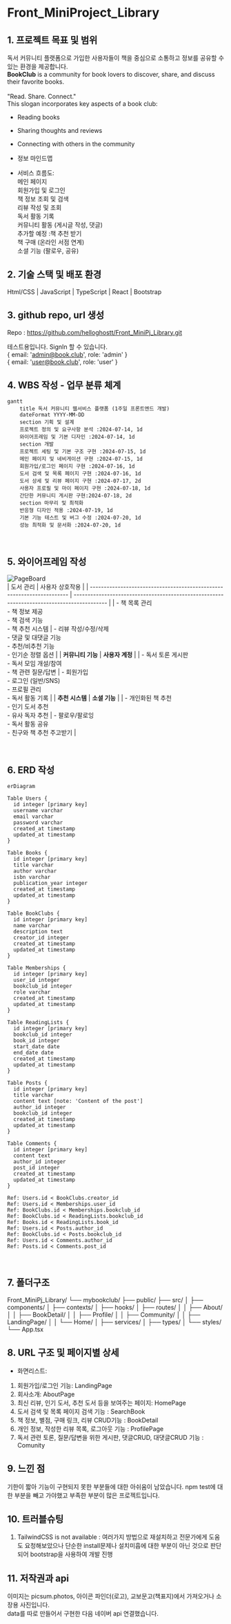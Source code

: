 # Front_MiniProject_Library

## 1. 프로젝트 목표 및 범위

독서 커뮤니티 플랫폼으로 가입한 사용자들이 책을 중심으로 소통하고 정보를 공유할 수 있는 환경을 제공합니다.<br> **BookClub** is a community for book lovers to discover, share, and discuss their favorite books.<br>
<br>
"Read. Share. Connect."<br>
This slogan incorporates key aspects of a book club:<br>

- Reading books
- Sharing thoughts and reviews
- Connecting with others in the community

- 정보 마인드맵

- 서비스 흐름도:<br>
  메인 페이지<br>
  회원가입 및 로그인<br>
  책 정보 조회 및 검색<br>
  리뷰 작성 및 조회<br>
  독서 활동 기록<br>
  커뮤니티 활동 (게시글 작성, 댓글)<br>
  추가할 예정 :책 추천 받기<br>
  책 구매 (온라인 서점 연계)<br>
  소셜 기능 (팔로우, 공유)<br>

## 2. 기술 스택 및 배포 환경

Html/CSS | JavaScript | TypeScript | React | Bootstrap<br>

## 3. github repo, url 생성

Repo : https://github.com/helloghostt/Front_MiniPj_Library.git<br>

테스트용입니다. SignIn 할 수 있습니다.<br>
{ email: 'admin@book.club', role: 'admin' }<br>
{ email: 'user@book.club', role: 'user' }<br>

## 4. WBS 작성 - 업무 분류 체계

```mermaid
gantt
    title 독서 커뮤니티 웹서비스 플랫폼 (1주일 프론트엔드 개발)
    dateFormat YYYY-MM-DD
    section 기획 및 설계
    프로젝트 정의 및 요구사항 분석 :2024-07-14, 1d
    와이어프레임 및 기본 디자인 :2024-07-14, 1d
    section 개발
    프로젝트 세팅 및 기본 구조 구현 :2024-07-15, 1d
    메인 페이지 및 네비게이션 구현 :2024-07-15, 1d
    회원가입/로그인 페이지 구현 :2024-07-16, 1d
    도서 검색 및 목록 페이지 구현 :2024-07-16, 1d
    도서 상세 및 리뷰 페이지 구현 :2024-07-17, 2d
    사용자 프로필 및 마이 페이지 구현 :2024-07-18, 1d
    간단한 커뮤니티 게시판 구현:2024-07-18, 2d
    section 마무리 및 최적화
    반응형 디자인 적용 :2024-07-19, 1d
    기본 기능 테스트 및 버그 수정 :2024-07-20, 1d
    성능 최적화 및 문서화 :2024-07-20, 1d
```

<br>

## 5. 와이어프레임 작성

![PageBoard](mybookclub/public/image/figma_pageboard.png)
<br>
| 도서 관리 | 사용자 상호작용 |
| ---------------------------------------------------------------------- | ------------------------------------------------------------------------------------------ |
| - 책 목록 관리<br>- 책 정보 제공<br>- 책 검색 기능<br>- 책 추천 시스템 | - 리뷰 작성/수정/삭제<br>- 댓글 및 대댓글 기능<br>- 추천/비추천 기능<br>- 인기순 정렬 옵션 |
| **커뮤니티 기능** | **사용자 계정** |
| - 독서 토론 게시판<br>- 독서 모임 개설/참여<br>- 책 관련 질문/답변 | - 회원가입<br>- 로그인 (일반/SNS)<br>- 프로필 관리<br>- 독서 활동 기록 |
| **추천 시스템** | **소셜 기능** |
| - 개인화된 책 추천<br>- 인기 도서 추천<br>- 유사 독자 추천 | - 팔로우/팔로잉<br>- 독서 활동 공유<br>- 친구와 책 추천 주고받기 |

<br>

## 6. ERD 작성

```mermaid
erDiagram

Table Users {
  id integer [primary key]
  username varchar
  email varchar
  password varchar
  created_at timestamp
  updated_at timestamp
}

Table Books {
  id integer [primary key]
  title varchar
  author varchar
  isbn varchar
  publication_year integer
  created_at timestamp
  updated_at timestamp
}

Table BookClubs {
  id integer [primary key]
  name varchar
  description text
  creator_id integer
  created_at timestamp
  updated_at timestamp
}

Table Memberships {
  id integer [primary key]
  user_id integer
  bookclub_id integer
  role varchar
  created_at timestamp
  updated_at timestamp
}

Table ReadingLists {
  id integer [primary key]
  bookclub_id integer
  book_id integer
  start_date date
  end_date date
  created_at timestamp
  updated_at timestamp
}

Table Posts {
  id integer [primary key]
  title varchar
  content text [note: 'Content of the post']
  author_id integer
  bookclub_id integer
  created_at timestamp
  updated_at timestamp
}

Table Comments {
  id integer [primary key]
  content text
  author_id integer
  post_id integer
  created_at timestamp
  updated_at timestamp
}

Ref: Users.id < BookClubs.creator_id
Ref: Users.id < Memberships.user_id
Ref: BookClubs.id < Memberships.bookclub_id
Ref: BookClubs.id < ReadingLists.bookclub_id
Ref: Books.id < ReadingLists.book_id
Ref: Users.id < Posts.author_id
Ref: BookClubs.id < Posts.bookclub_id
Ref: Users.id < Comments.author_id
Ref: Posts.id < Comments.post_id
```

<br>

## 7. 폴더구조

Front_MiniPj_Library/
└── mybookclub/
├── public/ <!-- font -->
├── src/
│ ├── components/ <!-- 재사용 가능한 UI컴포넌트 -->
│ ├── contexts/ <!-- react context api 상태 관리 로직 -->
│ ├── hooks/ <!-- react hook -->
│ ├── routes/ <!-- route 관련 component -->
│ │ ├── About/ <!-- 회사소개 페이지 컴포넌트 -->
│ │ ├── BookDetail/ <!-- 책 상세 정보 페이지 컴포넌트 -->
│ │ ├── Profile/ <!-- 사용자 프로필 페이지 컴포넌트 -->
│ │ ├── Community/ <!-- 커뮤니티 페이지 컴포넌트 -->
│ │ ├── LandingPage/ <!-- 메인 랜딩 페이지 컴포넌트 -->
│ │ └── Home/ <!-- 홈페이지-->
│ ├── services/ <!-- api -->
│ ├── types/ <!-- type정의  -->
│ └── styles/
└── App.tsx

## 8. URL 구조 및 페이지별 상세

- 화면리스트:

1. 회원가입/로그인 기능: LandingPage
2. 회사소개: AboutPage
3. 최신 리뷰, 인기 도서, 추천 도서 등을 보여주는 페이지: HomePage
4. 도서 검색 및 목록 페이지 검색 기능 : SearchBook
5. 책 정보, 별점, 구매 링크, 리뷰 CRUD기능 : BookDetail
6. 개인 정보, 작성한 리뷰 목록, 로그아웃 기능 : ProfilePage
7. 독서 관련 토론, 질문/답변을 위한 게시판, 댓글CRUD, 대댓글CRUD 기능 : Comunity

## 9. 느낀 점

기한이 짧아 기능이 구현되지 못한 부분들에 대한 아쉬움이 남았습니다.
npm test에 대한 부분을 빼고 가야했고 부족한 부분이 많은 프로젝트입니다.
<br>

## 10. 트러블슈팅

1. TailwindCSS is not available : 여러가지 방법으로 재설치하고 전문가에게 도움도 요청해보았으나 단순한 install문제나 설치미흡에 대한 부분이 아닌 것으로 판단되어 bootstrap을 사용하여 개발 진행
   <br>

## 11. 저작권과 api

이미지는 picsum.photos, 아이콘 파인더(로고), 교보문고(책표지)에서 가져오거나
소장용 사진입니다.<br>
data를 따로 만들어서 구현한 다음 네이버 api 연결했습니다.
